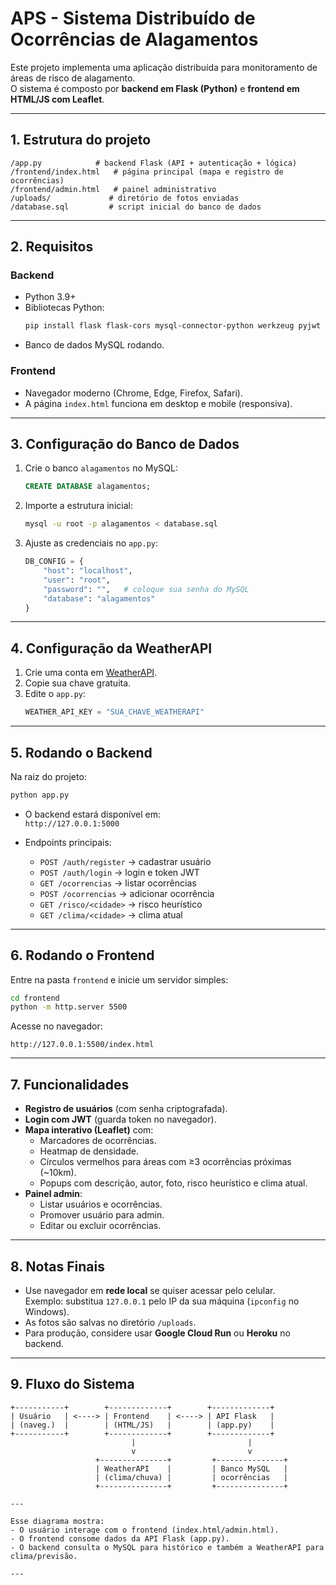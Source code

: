 # APS - Sistema Distribuído de Ocorrências de Alagamentos

Este projeto implementa uma aplicação distribuída para monitoramento de áreas de risco de alagamento.  
O sistema é composto por **backend em Flask (Python)** e **frontend em HTML/JS com Leaflet**.

---

## 1. Estrutura do projeto

```
/app.py            # backend Flask (API + autenticação + lógica)
/frontend/index.html   # página principal (mapa e registro de ocorrências)
/frontend/admin.html   # painel administrativo
/uploads/             # diretório de fotos enviadas
/database.sql         # script inicial do banco de dados
```

---

## 2. Requisitos

### Backend
- Python 3.9+
- Bibliotecas Python:
  ```bash
  pip install flask flask-cors mysql-connector-python werkzeug pyjwt requests
  ```
- Banco de dados MySQL rodando.

### Frontend
- Navegador moderno (Chrome, Edge, Firefox, Safari).
- A página `index.html` funciona em desktop e mobile (responsiva).

---

## 3. Configuração do Banco de Dados

1. Crie o banco `alagamentos` no MySQL:
   ```sql
   CREATE DATABASE alagamentos;
   ```

2. Importe a estrutura inicial:
   ```bash
   mysql -u root -p alagamentos < database.sql
   ```

3. Ajuste as credenciais no `app.py`:
   ```python
   DB_CONFIG = {
       "host": "localhost",
       "user": "root",
       "password": "",   # coloque sua senha do MySQL
       "database": "alagamentos"
   }
   ```

---

## 4. Configuração da WeatherAPI

1. Crie uma conta em [WeatherAPI](https://www.weatherapi.com/).  
2. Copie sua chave gratuita.  
3. Edite o `app.py`:
   ```python
   WEATHER_API_KEY = "SUA_CHAVE_WEATHERAPI"
   ```

---

## 5. Rodando o Backend

Na raiz do projeto:

```bash
python app.py
```

- O backend estará disponível em:  
  `http://127.0.0.1:5000`

- Endpoints principais:
  - `POST /auth/register` → cadastrar usuário
  - `POST /auth/login` → login e token JWT
  - `GET /ocorrencias` → listar ocorrências
  - `POST /ocorrencias` → adicionar ocorrência
  - `GET /risco/<cidade>` → risco heurístico
  - `GET /clima/<cidade>` → clima atual

---

## 6. Rodando o Frontend

Entre na pasta `frontend` e inicie um servidor simples:

```bash
cd frontend
python -m http.server 5500
```

Acesse no navegador:

```
http://127.0.0.1:5500/index.html
```

---

## 7. Funcionalidades

- **Registro de usuários** (com senha criptografada).
- **Login com JWT** (guarda token no navegador).
- **Mapa interativo (Leaflet)** com:
  - Marcadores de ocorrências.
  - Heatmap de densidade.
  - Círculos vermelhos para áreas com ≥3 ocorrências próximas (~10km).
  - Popups com descrição, autor, foto, risco heurístico e clima atual.
- **Painel admin**:
  - Listar usuários e ocorrências.
  - Promover usuário para admin.
  - Editar ou excluir ocorrências.

---

## 8. Notas Finais

- Use navegador em **rede local** se quiser acessar pelo celular.  
  Exemplo: substitua `127.0.0.1` pelo IP da sua máquina (`ipconfig` no Windows).  
- As fotos são salvas no diretório `/uploads`.  
- Para produção, considere usar **Google Cloud Run** ou **Heroku** no backend.

---

## 9. Fluxo do Sistema

```
+-----------+        +-------------+        +-------------+
| Usuário   | <----> | Frontend    | <----> | API Flask   |
| (naveg.)  |        | (HTML/JS)   |        | (app.py)    |
+-----------+        +-------------+        +-------------+
                           |                         |
                           v                         v
                   +---------------+         +---------------+
                   | WeatherAPI    |         | Banco MySQL   |
                   | (clima/chuva) |         | ocorrências   |
                   +---------------+         +---------------+

---

Esse diagrama mostra:  
- O usuário interage com o frontend (index.html/admin.html).  
- O frontend consome dados da API Flask (app.py).  
- O backend consulta o MySQL para histórico e também a WeatherAPI para clima/previsão.  

---



